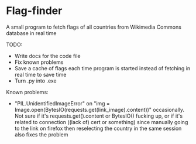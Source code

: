 # Flag-finder
A small program to fetch flags of all countries from Wikimedia Commons database in real time

TODO:
- Write docs for the code file
- Fix known problems
- Save a cache of flags each time program is started instead of fetching in real time to save time
- Turn .py into .exe

Known problems:
- "PIL.UnidentifiedImageError" on "img = Image.open(BytesIO(requests.get(link_image).content))" occasionally. Not sure if it's requests.get().content or BytesIO() fucking up, or if it's related to connection ((lack of) cert or something) since manually going to the link on firefox then reselecting the country in the same session also fixes the problem
